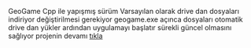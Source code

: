 GeoGame Cpp ile yapışmış sürüm
Varsayılan olarak drive dan dosyaları indiriyor değiştirilmesi gerekiyor
geogame.exe açınca dosyaları otomatik drive dan yükler ardından uygulamayı başlatır sürekli güncel olmasını sağlıyor projenin devamı [tıkla](https://github.com/keremlolgg/GeoGame)
